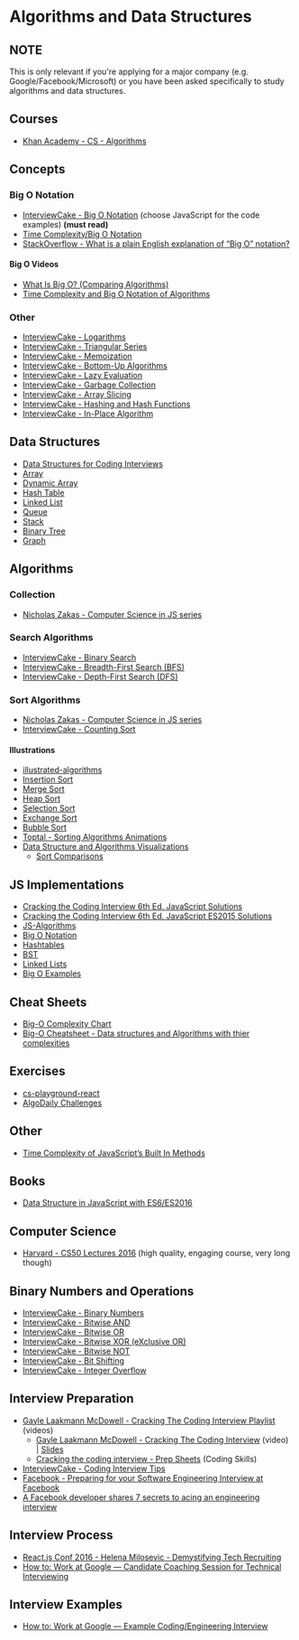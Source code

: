 # Algorithms and Data Structures

## NOTE

This is only relevant if you're applying for a major company (e.g. Google/Facebook/Microsoft) or you
have been asked specifically to study algorithms and data structures.

## Courses

- [Khan Academy - CS - Algorithms](https://www.khanacademy.org/computing/computer-science/algorithms)

## Concepts

### Big O Notation

- [InterviewCake - Big O Notation](https://www.interviewcake.com/article/javascript/big-o-notation-time-and-space-complexity) (choose JavaScript for the code examples) **(must read)**
- [Time Complexity/Big O Notation](https://medium.com/javascript-scene/time-complexity-big-o-notation-1a4310c3ee4b)
- [StackOverflow - What is a plain English explanation of “Big O” notation?](http://stackoverflow.com/questions/487258/what-is-a-plain-english-explanation-of-big-o-notation)

#### Big O Videos

- [What Is Big O? (Comparing Algorithms)](https://www.youtube.com/watch?v=MyeV2_tGqvw)
- [Time Complexity and Big O Notation of Algorithms](https://www.youtube.com/watch?v=GhFmRmCK2Ck)

### Other

- [InterviewCake - Logarithms](https://www.interviewcake.com/article/python/logarithms)
- [InterviewCake - Triangular Series](https://www.interviewcake.com/concept/javascript/triangular-series)
- [InterviewCake - Memoization](https://www.interviewcake.com/concept/javascript/memoization)
- [InterviewCake - Bottom-Up Algorithms](https://www.interviewcake.com/concept/javascript/bottom-up)
- [InterviewCake - Lazy Evaluation](https://www.interviewcake.com/concept/javascript/lazy)
- [InterviewCake - Garbage Collection](https://www.interviewcake.com/concept/javascript/garbage-collection)
- [InterviewCake - Array Slicing](https://www.interviewcake.com/concept/javascript/slice)
- [InterviewCake - Hashing and Hash Functions](https://www.interviewcake.com/concept/javascript/hashing)
- [InterviewCake - In-Place Algorithm](https://www.interviewcake.com/concept/javascript/in-place)

## Data Structures

- [Data Structures for Coding Interviews](https://www.interviewcake.com/article/javascript/data-structures-coding-interview)
- [Array](https://www.interviewcake.com/concept/javascript/array)
- [Dynamic Array](https://www.interviewcake.com/concept/javascript/dynamic-array-amortized-analysis)
- [Hash Table](https://www.interviewcake.com/concept/javascript/hash-map)
- [Linked List](https://www.interviewcake.com/concept/javascript/linked-list)
- [Queue](https://www.interviewcake.com/concept/javascript/queue)
- [Stack](https://www.interviewcake.com/concept/javascript/stack)
- [Binary Tree](https://www.interviewcake.com/concept/javascript/binary-tree)
- [Graph](https://www.interviewcake.com/concept/javascript/graph)

## Algorithms

### Collection

- [Nicholas Zakas - Computer Science in JS series](https://www.nczonline.net/blog/tag/computer-science/)

### Search Algorithms

- [InterviewCake - Binary Search](https://www.interviewcake.com/concept/javascript/binary-search)
- [InterviewCake - Breadth-First Search (BFS)](https://www.interviewcake.com/concept/javascript/bfs)
- [InterviewCake - Depth-First Search (DFS)](https://www.interviewcake.com/concept/javascript/dfs)

### Sort Algorithms

- [Nicholas Zakas - Computer Science in JS series](https://www.nczonline.net/blog/tag/computer-science/)
- [InterviewCake - Counting Sort](https://www.interviewcake.com/concept/javascript/counting-sort)

#### Illustrations

- [illustrated-algorithms](https://github.com/skidding/illustrated-algorithms)
- [Insertion Sort](http://www.ee.ryerson.ca/~courses/coe428/sorting/insertionsort.html)
- [Merge Sort](http://www.ee.ryerson.ca/~courses/coe428/sorting/mergesort.html)
- [Heap Sort](http://www.ee.ryerson.ca/~courses/coe428/sorting/heapsort.html)
- [Selection Sort](http://www.ee.ryerson.ca/~courses/coe428/sorting/selectionsort.html)
- [Exchange Sort](http://www.ee.ryerson.ca/~courses/coe428/sorting/exchangesort.html)
- [Bubble Sort](http://www.ee.ryerson.ca/~courses/coe428/sorting/bubblesort.html)
- [Toptal - Sorting Algorithms Animations](https://www.toptal.com/developers/sorting-algorithms)
- [Data Structure and Algorithms Visualizations](https://www.cs.usfca.edu/~galles/visualization/Algorithms.html)
  - [Sort Comparisons](https://www.cs.usfca.edu/~galles/visualization/ComparisonSort.html)

## JS Implementations

- [Cracking the Coding Interview 6th Ed. JavaScript Solutions](https://github.com/careercup/CtCI-6th-Edition-JavaScript/tree/master)
- [Cracking the Coding Interview 6th Ed. JavaScript ES2015 Solutions](https://github.com/careercup/CtCI-6th-Edition-JavaScript-ES2015)
- [JS-Algorithms](https://github.com/duereg/js-algorithms)
- [Big O Notation](https://repl.it/EzF6/1)
- [Hashtables](https://repl.it/FDY1/0)
- [BST](https://repl.it/FDSb/1)
- [Linked Lists](https://repl.it/Eyct/40)
- [Big O Examples](https://github.com/cyk/big-o-js)

## Cheat Sheets

- [Big-O Complexity Chart](http://bigocheatsheet.com/)
- [Big-O Cheatsheet - Data structures and Algorithms with thier complexities](https://www.hackerearth.com/practice/notes/big-o-cheatsheet-series-data-structures-and-algorithms-with-thier-complexities-1/)

## Exercises

- [cs-playground-react](https://github.com/no-stack-dub-sack/cs-playground-react)
- [AlgoDaily Challenges](https://www.algodaily.com/challenges)

## Other

- [Time Complexity of JavaScript’s Built In Methods](http://www.pdiniz.com/time-complexity-of-javascripts-built-in-methods/)

## Books

- [Data Structure in JavaScript with ES6/ES2016](https://www.gitbook.com/book/pmary/data-structure-in-javascript/details)

## Computer Science

- [Harvard - CS50 Lectures 2016](https://www.youtube.com/playlist?list=PLhQjrBD2T382VRUw5ZpSxQSFrxMOdFObl) (high quality, engaging course, very long though)

## Binary Numbers and Operations

- [InterviewCake - Binary Numbers](https://www.interviewcake.com/concept/javascript/binary-numbers)
- [InterviewCake - Bitwise AND](https://www.interviewcake.com/concept/javascript/and)
- [InterviewCake - Bitwise OR](https://www.interviewcake.com/concept/javascript/or)
- [InterviewCake - Bitwise XOR (eXclusive OR)](https://www.interviewcake.com/concept/javascript/xor)
- [InterviewCake - Bitwise NOT](https://www.interviewcake.com/concept/javascript/not)
- [InterviewCake - Bit Shifting](https://www.interviewcake.com/concept/javascript/bit-shift)
- [InterviewCake - Integer Overflow](https://www.interviewcake.com/concept/javascript/integer-overflow)

## Interview Preparation

- [Gayle Laakmann McDowell - Cracking The Coding Interview Playlist](https://www.youtube.com/playlist?list=PLX6IKgS15Ue02WDPRCmYKuZicQHit9kFt) (videos)
  - [Gayle Laakmann McDowell - Cracking The Coding Interview](https://www.youtube.com/watch?v=wXPGxOcna-A) (video) | [Slides](https://www.slideshare.net/gayle2/cracking-the-coding-interview-7-steps-udacity)
  - [Cracking the coding interview - Prep Sheets](http://www.crackingthecodinginterview.com/resources.html) (Coding Skills)
- [InterviewCake - Coding Interview Tips](https://www.interviewcake.com/coding-interview-tips)
- [Facebook - Preparing for your Software Engineering Interview at Facebook](https://www.facebook.com/careers/life/preparing-for-your-software-engineering-interview-at-facebook)
- [A Facebook developer shares 7 secrets to acing an engineering interview](http://www.businessinsider.com/how-to-prepare-for-facebook-engineering-interview-2016-3)

## Interview Process

- [React.js Conf 2016 - Helena Milosevic - Demystifying Tech Recruiting](https://www.youtube.com/watch?v=N233T0epWTs)
- [How to: Work at Google — Candidate Coaching Session for Technical Interviewing](https://youtu.be/oWbUtlUhwa8)

## Interview Examples

- [How to: Work at Google — Example Coding/Engineering Interview](https://www.youtube.com/watch?v=XKu_SEDAykw)
